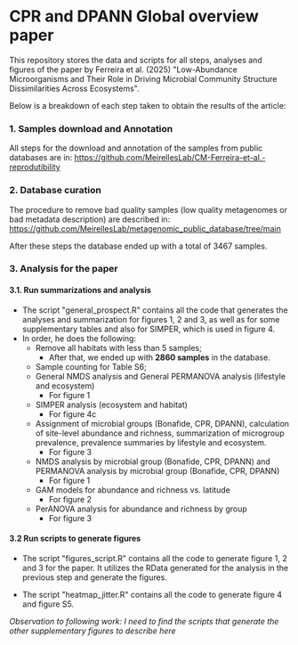 # CPR and DPANN Global overview paper

This repository stores the data and scripts for all steps, analyses and figures of the paper by Ferreira et al. (2025) "Low-Abundance Microorganisms and Their Role in Driving Microbial Community Structure Dissimilarities Across Ecosystems".

Below is a breakdown of each step taken to obtain the results of the article:

### 1. Samples download and Annotation

All steps for the download and annotation of the samples from public databases are in: https://github.com/MeirellesLab/CM-Ferreira-et-al.-reprodutibility

### 2. Database curation

The procedure to remove bad quality samples (low quality metagenomes or bad metadata description) are described in: https://github.com/MeirellesLab/metagenomic_public_database/tree/main

After these steps the database ended up with a total of 3467 samples.
### 3. Analysis for the paper
#### 3.1. Run summarizations and analysis

 - The script "general_prospect.R" contains all the code that generates the analyses and summarization for figures 1, 2 and 3, as well as for some supplementary tables and also for SIMPER, which is used in figure 4.
 - In order, he does the following:
    - Remove all habitats with less than 5 samples;
      - After that, we ended up with **2860 samples** in the database.
    - Sample counting for Table S6;
    - General NMDS analysis and General PERMANOVA analysis (lifestyle and ecosystem)
        - For figure 1
    - SIMPER analysis (ecosystem and habitat)
        - For figure 4c
    - Assignment of microbial groups (Bonafide, CPR, DPANN), calculation of site-level abundance and richness, summarization of microgroup prevalence, prevalence summaries by lifestyle and ecosystem.
        - For figure 3
    - NMDS analysis by microbial group (Bonafide, CPR, DPANN) and PERMANOVA analysis by microbial group (Bonafide, CPR, DPANN)
        - For figure 1
    - GAM models for abundance and richness vs. latitude
        - For figure 2
    - PerANOVA analysis for abundance and richness by group
        - For figure 3

#### 3.2 Run scripts to generate figures
 - The script "figures_script.R" contains all the code to generate figure 1, 2 and 3 for the paper. It utilizes the RData generated for the analysis in the previous step and generate the figures.

 - The script "heatmap_jitter.R" contains all the code to generate figure 4 and figure S5. 

 _Observation to following work: I need to find the scripts that generate the other supplementary figures to describe here_

 
